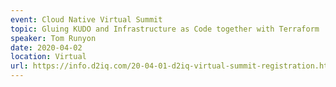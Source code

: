 ```yaml
---
event: Cloud Native Virtual Summit
topic: Gluing KUDO and Infrastructure as Code together with Terraform
speaker: Tom Runyon
date: 2020-04-02
location: Virtual
url: https://info.d2iq.com/20-04-01-d2iq-virtual-summit-registration.html
---
```


<!-- some more info about the event could go here -->

<!-- more -->
